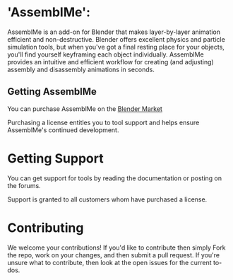 # 'AssemblMe':

AssemblMe is an add-on for Blender that makes layer-by-layer animation efficient and non-destructive. Blender offers excellent physics and particle simulation tools, but when you've got a final resting place for your objects, you'll find yourself keyframing each object individually. AssemblMe provides an intuitive and efficient workflow for creating (and adjusting) assembly and disassembly animations in seconds.

## Getting AssemblMe

You can purchase AssemblMe on the [Blender Market](https://www.blendermarket.com/products/assemblme)

Purchasing a license entitles you to tool support and helps ensure AssemblMe's continued development.

# Getting Support

You can get support for tools by reading the documentation or posting on the forums.

Support is granted to all customers whom have purchased a license.

# Contributing

We welcome your contributions! If you'd like to contribute then simply Fork the repo, work on your changes, and then submit a pull request. If you're unsure what to contribute, then look at the open issues for the current to-dos.
